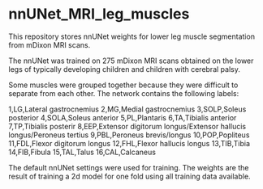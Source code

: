 # nnUNet_MRI_leg_muscles
This repository stores nnUNet weights for lower leg muscle segmentation from mDixon MRI scans.

The nnUNet was trained on 275 mDixon MRI scans obtained on the lower legs of typically developing children and children with cerebral palsy.

Some muscles were grouped together because they were difficult to separate from each other. The network contains the following labels:

1,LG,Lateral gastrocnemius
2,MG,Medial gastrocnemius
3,SOLP,Soleus posterior
4,SOLA,Soleus anterior
5,PL,Plantaris
6,TA,Tibialis anterior
7,TP,Tibialis posterir
8,EEP,Extensor digitorum longus/Extensor hallucis longus/Peroneus tertius
9,PBL,Peroneus brevis/longus
10,POP,Popliteus
11,FDL,Flexor digitorum longus
12,FHL,Flexor hallucis longus
13,TIB,Tibia
14,FIB,Fibula
15,TAL,Talus
16,CAL,Calcaneus

The default nnUNet settings were used for training. The weights are the result of training a 2d model for one fold using all training data available.
